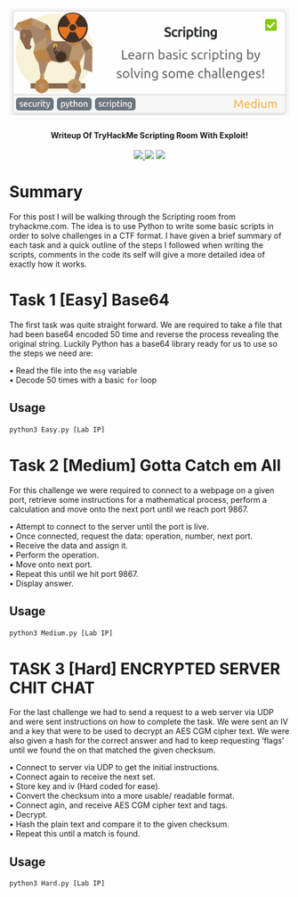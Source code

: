 <h1 align="center">
  <br>
  <a href="/Pic.png"><img src="Pic.png" widthh= alt="TryHackMe Scripting"></a>
</h1>

<h4 align="center">Writeup Of TryHackMe Scripting Room With Exploit!</h4>
<p align="center">
<a href="https://github.com/0xrobiul/THM-Scripting/issues">
<img src="https://img.shields.io/github/issues/0xrobiul/THM-Scripting">
</a>
<a href="https://0xrobiul.me"><img src="https://img.shields.io/badge/Find%20Me-0xrobiul.me-red"></a>
<a href="https://twitter.com/0xrobiul"><img src="https://img.shields.io/twitter/follow/0xrobiul.svg?logo=twitter"></a>
</p>
      
# Summary
For this post I will be walking through the <a herf="https://tryhackme.com/room/scripting">Scripting room</a> from tryhackme.com. The idea is to use Python to write some basic scripts in order to solve challenges in a CTF format. I have given a brief summary of each task and a quick outline of the steps I followed when writing the scripts, comments in the code its self will give a more detailed idea of exactly how it works.

# Task 1 [Easy] Base64

The first task was quite straight forward. We are required to take a file that had been base64 encoded 50 time and reverse the process revealing the original string. Luckily Python has a <a herf="https://github.com/python/cpython/blob/3.8/Lib/base64.py">base64 library</a> ready for us to use so the steps we need are:

• Read the file into the `msg` variable
<br>
• Decode 50 times with a basic `for` loop
## Usage
```sh
python3 Easy.py [Lab IP]
```
# Task 2 [Medium] Gotta Catch em All

For this challenge we were required to connect to a webpage on a given port, retrieve some instructions for a mathematical process, perform a calculation and move onto the next port until we reach port 9867.

• Attempt to connect to the server until the port is live.<br>
• Once connected, request the data: operation, number, next port.<br>
• Receive the data and assign it.<br>
• Perform the operation.<br>
• Move onto next port.<br>
• Repeat this until we hit port 9867.<br>
• Display answer.<br>
## Usage
```sh
python3 Medium.py [Lab IP]
```
# TASK 3 [Hard] ENCRYPTED SERVER CHIT CHAT

For the last challenge we had to send a request to a web server via UDP and were sent instructions on how to complete the task. We were sent an IV and a key that were to be used to decrypt an AES CGM cipher text. We were also given a hash for the correct answer and had to keep requesting ‘flags’ until we found the on that matched the given checksum.

• Connect to server via UDP to get the initial instructions.<br>
• Connect again to receive the next set.<br>
• Store key and iv (Hard coded for ease).<br>
• Convert the checksum into a more usable/ readable format.<br>
• Connect agin, and receive AES CGM cipher text and tags.<br>
• Decrypt.<br>
• Hash the plain text and compare it to the given checksum.<br>
• Repeat this until a match is found.<br>

## Usage
```sh
python3 Hard.py [Lab IP]
```